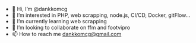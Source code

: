 - 👋 Hi, I’m @dankkomcg
- 👀 I’m interested in PHP, web scrapping, node.js, CI/CD, Docker, gitFlow...
- 🌱 I’m currently learning web scrapping
- 💞️ I’m looking to collaborate on ffm and footvipro
- 📫 How to reach me dankkomcg@gmail.com

<!---
dankkomcg/dankkomcg is a ✨ special ✨ repository because its `README.md` (this file) appears on your GitHub profile.
You can click the Preview link to take a look at your changes.
--->
